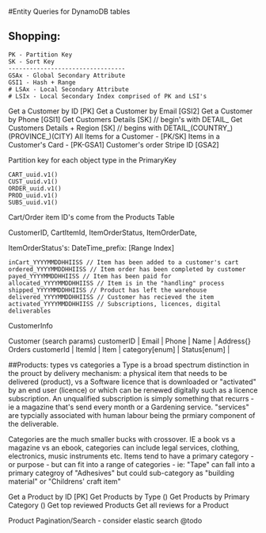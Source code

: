 #Entity Queries for DynamoDB tables
## Shopping: 
    PK - Partition Key
    SK - Sort Key
    ---------------------------------
    GSAx - Global Secondary Attribute
    GSI1 - Hash + Range
    # LSAx - Local Secondary Attribute
    # LSIx - Local Secondary Index comprised of PK and LSI's

Get a Customer by ID  [PK]
Get a Customer by Email [GSI2]
Get a Customer by Phone [GSI1]
Get Customers Details [SK] // begin's with DETAIL_
Get Customers Details + Region [SK] // begins with DETAIL_(COUNTRY_)(PROVINCE_)(CITY)
All Items for a Customer - [PK/SK]
Items in a Customer's Card - [PK-GSA1]
Customer's order Stripe ID [GSA2]

Partition key for each object type in the PrimaryKey

    CART_uuid.v1()
    CUST_uuid.v1()
    ORDER_uuid.v1()
    PROD_uuid.v1()
    SUBS_uuid.v1()

Cart/Order item ID's come from the Products Table

CustomerID, CartItemId, ItemOrderStatus, ItemOrderDate,

ItemOrderStatus's: 
DateTime_prefix: [Range Index]

    inCart_YYYYMMDDHHIISS // Item has been added to a customer's cart
    ordered_YYYYMMDDHHIISS // Item order has been completed by customer
    payed_YYYYMMDDHHIISS // Item has been paid for
    allocated_YYYYMMDDHHIISS // Item is in the "handling" process
    shipped_YYYYMMDDHHIISS // Product has left the warehouse
    delivered_YYYYMMDDHHIISS // Customer has recieved the item
    activated_YYYYMMDDHHIISS // Subscriptions, licences, digital deliverables

CustomerInfo

Customer (search params)
    customerID | Email | Phone | Name  | Address{}
Orders
    customerId | ItemId | Item | category[enum] | Status[enum] |  


##Products:
types vs categories
a Type is a broad spectrum distinction in the prouct by delivery mechanism: a physical item that needs to be delivered (product), vs a Software licence that is downloaded or "activated" by an end user (licence) or which can be renewed digitally such as a licence subscription.
An unqualified subscription is simply something that recurrs - ie a magazine that's send every month or a Gardening service.
"services" are typcially associated with human labour being the prmiary component of the deliverable.  

Categories are the much smaller bucks with crossover. IE a book vs a magazine vs an ebook, categories can include legal services, clothing, electronics, music instruments etc.
Items tend to have a primary category - or purpose - but can fit into a range of categories - ie: "Tape" can fall into a primary categroy of "Adhesives" but could sub-category as "building material" or "Childrens' craft item"

Get a Product by ID [PK]
Get Products by Type ()
Get Products by Primary Category ()
Get top reviewed Products
Get all reviews for a Product

Product Pagination/Search - consider elastic search @todo
